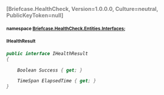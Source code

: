 <h4 style='color: gray;margin:0; padding:0;'> [Briefcase.HealthCheck, Version=1.0.0.0, Culture=neutral, PublicKeyToken=null]</h4>

#### <small>namespace [Briefcase.HealthCheck.Entities.Interfaces](..\Namespace\Briefcase.HealthCheck.Entities.Interfaces.md);</small>

#### <small>IHealthResult</small>

<i>

```csharp
public interface IHealthResult
{

	Boolean Success { get; }

	TimeSpan ElapsedTime { get; }
}
```

</i>
